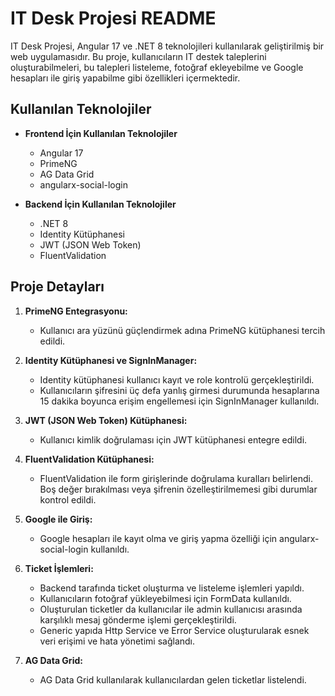 # IT Desk Projesi README

IT Desk Projesi, Angular 17 ve .NET 8 teknolojileri kullanılarak geliştirilmiş bir web uygulamasıdır. Bu proje, kullanıcıların IT destek taleplerini oluşturabilmeleri, bu talepleri listeleme, fotoğraf ekleyebilme ve Google hesapları ile giriş yapabilme gibi özellikleri içermektedir.

## Kullanılan Teknolojiler

- **Frontend İçin Kullanılan Teknolojiler**
  - Angular 17
  - PrimeNG
  - AG Data Grid
  - angularx-social-login

- **Backend İçin Kullanılan Teknolojiler**
  - .NET 8
  - Identity Kütüphanesi
  - JWT (JSON Web Token)
  - FluentValidation

## Proje Detayları

1. **PrimeNG Entegrasyonu:**
   - Kullanıcı ara yüzünü güçlendirmek adına PrimeNG kütüphanesi tercih edildi.

2. **Identity Kütüphanesi ve SignInManager:**
   - Identity kütüphanesi kullanıcı kayıt ve role kontrolü gerçekleştirildi.
   - Kullanıcıların şifresini üç defa yanlış girmesi durumunda hesaplarına 15 dakika boyunca erişim engellemesi için SignInManager kullanıldı.

4. **JWT (JSON Web Token) Kütüphanesi:**
   - Kullanıcı kimlik doğrulaması için JWT kütüphanesi entegre edildi.

5. **FluentValidation Kütüphanesi:**
   - FluentValidation ile form girişlerinde doğrulama kuralları belirlendi. Boş değer bırakılması veya şifrenin özelleştirilmemesi gibi durumlar kontrol edildi.

6. **Google ile Giriş:**
   - Google hesapları ile kayıt olma ve giriş yapma özelliği için angularx-social-login kullanıldı.

7. **Ticket İşlemleri:**
   - Backend tarafında ticket oluşturma ve listeleme işlemleri yapıldı.
   - Kullanıcıların fotoğraf yükleyebilmesi için FormData kullanıldı.
   - Oluşturulan ticketler da kullanıcılar ile admin kullanıcısı arasında karşılıklı mesaj gönderme işlemi gerçekleştirildi.
   - Generic yapıda Http Service ve Error Service oluşturularak esnek veri erişimi ve hata yönetimi sağlandı.

8. **AG Data Grid:**
   - AG Data Grid kullanılarak kullanıcılardan gelen ticketlar listelendi.
